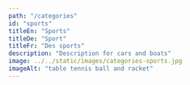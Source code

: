 ```yaml
---
path: "/categories"
id: "sports"
titleEn: "Sports"
titleDe: "Sport"
titleFr: "Des sports"
description: "Description for cars and boats"
image: ../../static/images/categories-sports.jpg
imageAlt: "table tennis ball and racket"
---
```

